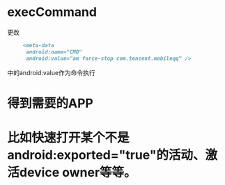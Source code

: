 # execCommand

更改 
```markdown
     <meta-data
      android:name="CMD"
      android:value="am force-stop com.tencent.mobileqq" />
```
中的android:value作为命令执行

# 得到需要的APP
# 比如快速打开某个不是 android:exported="true"的活动、激活device owner等等。
      
